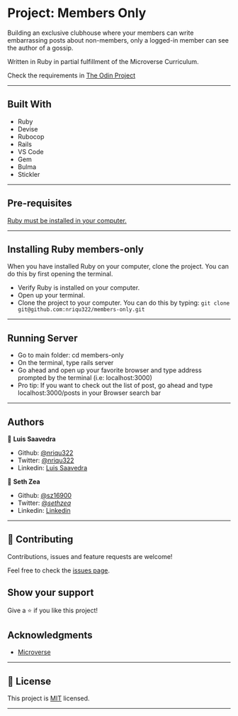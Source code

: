 # Project: Members Only

Building an exclusive clubhouse where your members can write embarrassing posts about non-members, only a logged-in member can see the author of a gossip.

Written in Ruby in partial fulfillment of the Microverse Curriculum.

Check the requirements in [The Odin Project](https://www.theodinproject.com/courses/ruby-on-rails/lessons/authentication)

---

## Built With

- Ruby
- Devise
- Rubocop
- Rails
- VS Code
- Gem
- Bulma
- Stickler

---

## Pre-requisites

  <a href="https://www.ruby-lang.org/en/documentation/installation/">Ruby must be installed in your computer.</a>

---


## Installing Ruby members-only

When you have installed Ruby on your computer, clone the project. You can do this by first opening the terminal.

* Verify Ruby is installed on your computer.
* Open up your terminal.
* Clone the project to your computer. You can do this by typing: ```git clone git@github.com:nriqu322/members-only.git```

---

## Running Server

* Go to main folder: cd members-only
* On the terminal, type rails server 
* Go ahead and open up your favorite browser and type address prompted by the terminal (i.e: localhost:3000)
* Pro tip: If you want to check out the list of post, go ahead and type localhost:3000/posts in your Browser search bar


---

## Authors

👤 **Luis Saavedra**
- Github: [@nriqu322](https://github.com/nriqu322)
- Twitter: [@nriqu322](https://twitter.com/nriqu322)
- Linkedin: [Luis Saavedra](https://linkedin.com/in/luis-saavedra-sanchez/) 


👤 **Seth Zea**

- Github: [@sz16900](https://github.com/sz16900)
- Twitter: [@_sethzea_](https://twitter.com/_sethzea_)
- Linkedin: [Linkedin](https://www.linkedin.com/in/seth-zea/)

---

## 🤝 Contributing

Contributions, issues and feature requests are welcome!

Feel free to check the [issues page](issues/).

## Show your support

Give a ⭐️ if you like this project!

## Acknowledgments

- [Microverse](https://microverse.org)

---

## 📝 License

This project is [MIT](/LICENSE) licensed.

---
